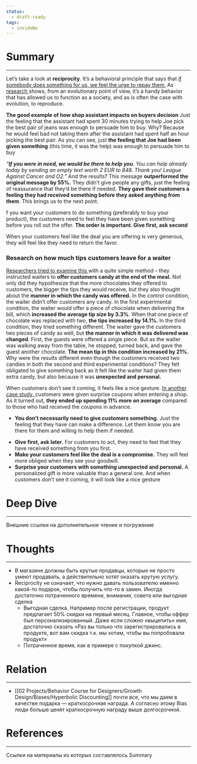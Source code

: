 ```yaml
---
status:
  - draft-ready
tags:
  - insideBe
---
```


# Summary
---
Let’s take a look at **reciprocity**. It’s a behavioral principle that says that [if somebody does something for us, we feel the urge to repay them.](https://insidebe.com/reports/reciprocity/) As [research ](https://www.nature.com/articles/nature04131)shows, from an evolutionary point of view, it’s a handy behavior that has allowed us to function as a society, and as is often the case with evolution, to reproduce.

**The good example of how shop assistant impacts on buyers decision** 
Just the feeling that the assistant had spent 30 minutes trying to help Joe pick the best pair of jeans was enough to persuade him to buy. 
Why? Because he would feel bad not taking them after the assistant had spent half an hour picking the best pair. As you can see, just **the feeling that Joe had been given something** (this time, it was the help) was enough to persuade him to buy

_“**If you were in need, we would be there to help you**. You can help already today by sending an empty text worth 2 EUR to 848\. Thank you! League Against Cancer and O2.”_
And the results? This message **outperformed the original message by 55%.** They didn’t give people any gifts, just the feeling of reassurance that they’d be there if needed. **They gave their customers a feeling they had received something before they asked anything from them**. This brings us to the next point.

f you want your customers to do something (preferably to buy your product), the customers need to feel they have been given something before you roll out the offer. 
**The order is important. Give first, ask second**

When your customers feel like the deal you are offering is very generous, they will feel like they need to return the favor.


### Research on how much tips customers leave for a waiter
[Researchers tried to examine this ](https://onlinelibrary.wiley.com/doi/10.1111/j.1559-1816.2002.tb00216.x)with a quite simple method – they instructed waiters to **offer customers candy at the end of the meal.** Not only did they hypothesize that the more chocolates they offered to customers, the bigger the tips they would receive, but they also thought about the **manner in which the candy was offered.**
In the control condition, the waiter didn’t offer customers any candy. In the first experimental condition, the waiter would offer a piece of chocolate when delivering the bill, which **increased the average tip size by 3.3%**. When that one piece of chocolate was replaced with two, **the tips increased by 14.1%.** 
In the third condition, they tried something different. The waiter gave the customers two pieces of candy as well, but **the manner in which it was delivered was changed**. First, the guests were offered a single piece. But as the waiter was walking away from the table, he stopped, turned back, and gave the guest another chocolate. **The mean tip in this condition increased by 21%.** 
Why were the results different even though the customers received two candies in both the second and third experimental conditions? They felt obligated to give something back as it felt like the waiter had given them extra candy, but also because it was **unexpected and personal.** 

When customers don’t see it coming, it feels like a nice gesture. [In another case study, ](https://www.jstor.org/stable/1558489)customers were given surprise coupons when entering a shop. As it turned out, **they ended up spending 11% more** **on average** compared to those who had received the coupons in advance.

- **You don’t necessarily need to give customers something.** Just the feeling that they have can make a difference. Let them know you are there for them and willing to help them if needed.
* **Give first, ask later**. For customers to act, they need to feel that they have received something from you first.
* **Make your customers feel like the deal is a compromise.** They will feel more obliged when they see your goodwill.
* **Surprise your customers with something unexpected and personal.** A personalized gift is more valuable than a general one. And when customers don’t see it coming, it will look like a nice gesture

# Deep Dive
---
Внешние ссылки на дополнительное чтение и погружение

# Thoughts
---
- В магазине должны быть крутые продавцы, которые не просто умеют продавать, а действительно хотят оказать крутую услугу. 
- Reciprocity не означает, что нужно давать пользователю именно какой-то подарок, чтобы получить что-то в замен. Иногда достаточно потраченного времени, внимания, совета или выгодная сделка
	- Выгодная сделка. Например после регистрации, продукт предлагает 50% скидки на первый месяц. Главное, чтобы оффер был персонализированный. Даже если сложно «выцепить» имя, достаточно сказать «Раз вы только что зарегистрировались в продукте, вот вам скидка т.к. мы хотим, чтобы вы попробовали продукт»
	- Потраченное время, как в примере с покупкой джинс. 


# Relation 
---
- [[02 Projects/Behavior Course for Designers/Growth Design/Biases/Hyperbolic Discounting]] почти все, что мы даем в качестве подарка — краткосрочная награда. А согласно этому Bias люди больше ценят краткосрочную награду выше долгосрочной. 

# References
---
Ссылки на материалы из которых составлялось Summary
